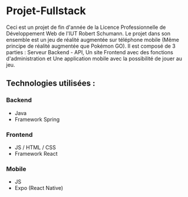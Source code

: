 # Projet-Fullstack

Ceci est un projet de fin d'année de la Licence Professionnelle de Développement Web de l'IUT Robert Schumann. Le projet dans son ensemble est un jeu de réalité augmentée sur téléphone mobile (Même principe de réalité augmentée que Pokémon GO).
Il est composé de 3 parties : Serveur Backend - API, Un site Frontend avec des fonctions d'administration et Une application mobile avec la possibilité de jouer au jeu.

## Technologies utilisées :

### Backend
* Java
* Framework Spring

### Frontend
* JS / HTML / CSS
* Framework React

### Mobile
* JS
* Expo (React Native)

